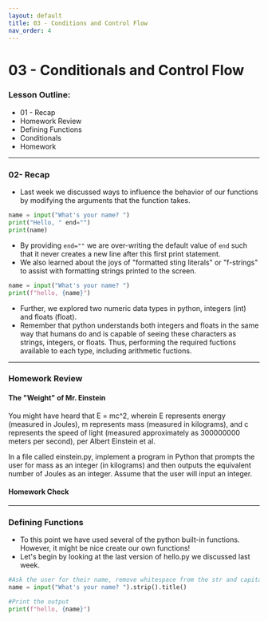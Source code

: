 ```yaml
---
layout: default
title: 03 - Conditions and Control Flow
nav_order: 4
---
```

# [](#01-Functions)03 - Conditionals and Control Flow
### [](#Agenda)Lesson Outline:
- 01 - Recap
- Homework Review
- Defining Functions
- Conditionals
- Homework

---
### 02- Recap
- Last week we discussed ways to influence the behavior of our functions by modifying the arguments that the function takes.
```python
name = input("What's your name? ")
print("Hello, " end="")
print(name)
```
- By providing ```end=""``` we are over-writing the default value of ```end``` such that it never creates a new line after this first print statement.
- We also learned about the joys of "formatted sting literals" or "f-strings" to assist with formatting strings printed to the screen.
```python
name = input("What's your name? ")
print(f"hello, {name}")
```
- Further, we explored two numeric data types in python, integers (int) and floats (float). 
- Remember that python understands both integers and floats in the same way that humans do and is capable of seeing these characters as strings, integers, or floats. Thus, performing the required fuctions available to each type, including arithmetic fuctions.

---
### Homework Review
#### The "Weight" of Mr. Einstein

You might have heard that E = mc^2, wherein E represents energy (measured in Joules), m represents mass (measured in kilograms), and c represents the speed of light (measured approximately as 300000000 meters per second), per Albert Einstein et al. 

In a file called einstein.py, implement a program in Python that prompts the user for mass as an integer (in kilograms) and then outputs the equivalent number of Joules as an integer. Assume that the user will input an integer.


#### Homework Check
<script id="asciicast-vRmCPKq2FVw0LqrT6hc3QU4q7" src="https://asciinema.org/a/vRmCPKq2FVw0LqrT6hc3QU4q7.js" async data-autoplay="1" data-loop="1" data-speed="2" data-rows="4" data-cols="80"></script>

---
### Defining Functions
- To this point we have used several of the python built-in functions. However, it might be nice create our own functions! 
- Let's begin by looking at the last version of hello.py we discussed last week.
```python
#Ask the user for their name, remove whitespace from the str and capitalize the first letter of each word
name = input("What's your name? ").strip().title()

#Print the output
print(f"hello, {name}")
```

